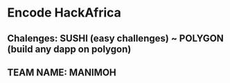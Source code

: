 # **Encode HackAfrica**

## **Chalenges: SUSHI (easy challenges) ~ POLYGON (build any dapp on polygon)**

## TEAM NAME: MANIMOH
